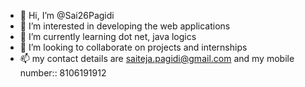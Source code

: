 - 👋 Hi, I’m @Sai26Pagidi
- 👀 I’m interested in developing the web applications
- 🌱 I’m currently learning dot net, java logics
- 💞️ I’m looking to collaborate on projects and internships
- 📫 my contact details are saiteja.pagidi@gmail.com and my mobile number:: 8106191912

<!---
Sai26Pagidi/Sai26Pagidi is a ✨ special ✨ repository because its `README.md` (this file) appears on your GitHub profile.
You can click the Preview link to take a look at your changes.
--->
